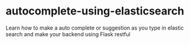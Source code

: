 # autocomplete-using-elasticsearch
Learn how to make a auto complete or suggestion as you type in elastic search and make your backend using Flask restful 
